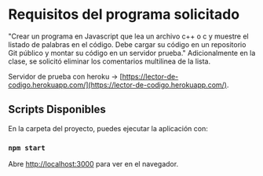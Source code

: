   # Requisitos del programa solicitado

 "Crear un programa en Javascript que lea un archivo c++ o c y muestre el listado de palabras en el código. Debe cargar su código en un repositorio Git público y montar su código en un servidor prueba." Adicionalmente en la clase, se solicitó eliminar los comentarios multilinea de la lista.
 
Servidor de prueba con heroku -> [https://lector-de-codigo.herokuapp.com/](https://lector-de-codigo.herokuapp.com/).

##  Scripts Disponibles

En la carpeta del proyecto, puedes ejecutar la aplicación con:

### `npm start`

Abre [http://localhost:3000](http://localhost:3000) para ver en el navegador.


